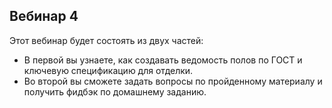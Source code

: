 ## Вебинар 4

Этот вебинар будет состоять из двух частей:

- В первой вы узнаете, как создавать ведомость полов по ГОСТ и ключевую спецификацию для отделки.
- Во второй вы сможете задать вопросы по пройденному материалу и получить фидбэк по домашнему заданию.